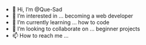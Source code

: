 - 👋 Hi, I’m @Que-Sad
- 👀 I’m interested in ... becoming a web developer
- 🌱 I’m currently learning ... how to code
- 💞️ I’m looking to collaborate on ... beginner projects
- 📫 How to reach me ...

<!---
Que-Sad/Que-Sad is a ✨ special ✨ repository because its `README.md` (this file) appears on your GitHub profile.
You can click the Preview link to take a look at your changes.
--->
